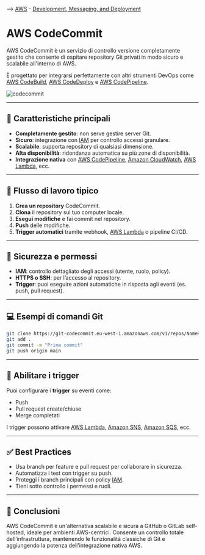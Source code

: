 --> [AWS](/00-Intro/AWS.md)  -  [Development, Messaging, and Deployment](/05-Development-Messaging-Deploying/Development-Messaging-and-Deployment.md)
# AWS CodeCommit

AWS CodeCommit è un servizio di controllo versione completamente gestito che consente di ospitare repository Git privati in modo sicuro e scalabile all'interno di AWS. 

È progettato per integrarsi perfettamente con altri strumenti DevOps come [AWS CodeBuild](/05-Development-Messaging-Deploying/AWS-CodeBuild.md), [AWS CodeDeploy](/05-Development-Messaging-Deploying/AWS-CodeDeploy.md) e [AWS CodePipeline](/05-Development-Messaging-Deploying/AWS-CodePipeline.md).

![codecommit](codecommit.png)

---

## 🧩 Caratteristiche principali

- **Completamente gestito**: non serve gestire server Git.
- **Sicuro**: integrazione con [IAM](/09-Sicurezza-Compliance-Governance/Sicurezza/AWS-IAM.md) per controllo accessi granulare.
- **Scalabile**: supporta repository di qualsiasi dimensione.
- **Alta disponibilità**: ridondanza automatica su più zone di disponibilità.
- **Integrazione nativa** con [AWS CodePipeline](/05-Development-Messaging-Deploying/AWS-CodePipeline.md), [Amazon CloudWatch](/08-Auditing-Monitoring-Logging/Amazon-CloudWatch.md), [AWS Lambda](/01-Compute-options/AWS-Lambda.md), ecc.

---

## 🚀 Flusso di lavoro tipico

1. **Crea un repository** CodeCommit.
2. **Clona** il repository sul tuo computer locale.
3. **Esegui modifiche** e fai commit nel repository.
4. **Push** delle modifiche.
5. **Trigger automatici** tramite webhook, [AWS Lambda](/01-Compute-options/AWS-Lambda.md) o pipeline CI/CD.

---

## 🔐 Sicurezza e permessi

- **IAM**: controllo dettagliato degli accessi (utente, ruolo, policy).
- **HTTPS o SSH**: per l’accesso al repository.
- **Trigger**: puoi eseguire azioni automatiche in risposta agli eventi (es. push, pull request).

---

## 💻 Esempi di comandi Git

```bash
git clone https://git-codecommit.eu-west-1.amazonaws.com/v1/repos/NomeRepo
git add .
git commit -m "Prima commit"
git push origin main
```

---

## 📝 Abilitare i trigger

Puoi configurare i **trigger** su eventi come:
- Push
- Pull request create/chiuse
- Merge completati

I trigger possono attivare [AWS Lambda](/01-Compute-options/AWS-Lambda.md), [Amazon SNS](/05-Development-Messaging-Deploying/Amazon-SNS.md), [Amazon SQS](/05-Development-Messaging-Deploying/Amazon-SQS.md), ecc.

---

## ✅ Best Practices

- Usa branch per feature e pull request per collaborare in sicurezza.
- Automatizza i test con trigger su push.
- Proteggi i branch principali con policy [IAM](/09-Sicurezza-Compliance-Governance/Sicurezza/AWS-IAM.md).
- Tieni sotto controllo i permessi e ruoli.

---

## 📌 Conclusioni

AWS CodeCommit è un'alternativa scalabile e sicura a GitHub o GitLab self-hosted, ideale per ambienti AWS-centrici. Consente un controllo totale dell’infrastruttura, mantenendo le funzionalità classiche di Git e aggiungendo la potenza dell’integrazione nativa AWS.
